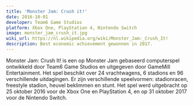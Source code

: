```yaml
---
title: 'Monster Jam: Crush it!'
date: 2016-10-01
developer: Team6 Game Studios
platform: Xbox One, PlayStation 4, Nintendo Switch
image: monster_jam_crush_it.jpg
wiki_url: https://nl.wikipedia.org/wiki/Monster_Jam:_Crush_It!
description: Best economic achievement gewonnen in 2017.
---
```


Monster Jam: Crush It! is een op Monster Jam gebaseerd computerspel ontwikkeld door Team6 Game Studios en uitgegeven door GameMill Entertainment. Het spel beschikt over 24 vrachtwagens, 6 stadions en 96 verschillende uitdagingen. Er zijn verschillende speelvormen: stadionracen, freestyle stadion, heuvel beklimmen en stunt. Het spel werd uitgebracht op 25 oktober 2016 voor de Xbox One en PlayStation 4, en op 31 oktober 2017 voor de Nintendo Switch.